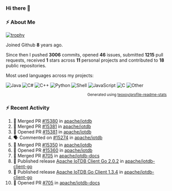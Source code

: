 ### Hi there 👋

### :zap: About Me

[![trophy](https://github-profile-trophy.vercel.app/?username=HTHou&theme=onedark)](https://github.com/ryo-ma/github-profile-trophy)
   
Joined Github **8** years ago.

Since then I pushed **3006** commits, opened **46** issues, submitted **1215** pull requests, received **1** stars across **11** personal projects and contributed to **18** public repositories.

Most used languages across my projects:

![Java](https://img.shields.io/static/v1?style=flat-square&label=%E2%A0%80&color=555&labelColor=%23b07219&message=Java%EF%B8%B189.3%25)
![C#](https://img.shields.io/static/v1?style=flat-square&label=%E2%A0%80&color=555&labelColor=%23178600&message=C%23%EF%B8%B13.9%25)
![C++](https://img.shields.io/static/v1?style=flat-square&label=%E2%A0%80&color=555&labelColor=%23f34b7d&message=C%2B%2B%EF%B8%B12.7%25)
![Python](https://img.shields.io/static/v1?style=flat-square&label=%E2%A0%80&color=555&labelColor=%233572A5&message=Python%EF%B8%B10.7%25)
![Shell](https://img.shields.io/static/v1?style=flat-square&label=%E2%A0%80&color=555&labelColor=%2389e051&message=Shell%EF%B8%B10.7%25)
![JavaScript](https://img.shields.io/static/v1?style=flat-square&label=%E2%A0%80&color=555&labelColor=%23f1e05a&message=JavaScript%EF%B8%B10.5%25)
![C](https://img.shields.io/static/v1?style=flat-square&label=%E2%A0%80&color=555&labelColor=%23555555&message=C%EF%B8%B10.4%25)
![Other](https://img.shields.io/static/v1?style=flat-square&label=%E2%A0%80&color=555&labelColor=%23ededed&message=Other%EF%B8%B11.4%25)

<p align="right"><sub>Generated using <a href="https://github.com/marketplace/actions/profile-readme-stats">teoxoy/profile-readme-stats</a></sub></p>


<!--![](https://github.com/HTHou/HTHou/blob/output/github-contribution-grid-snake.svg)-->

<!--![Haonan Hou's github stats](https://github-readme-stats.vercel.app/api?username=HTHou&count_private=true&show_icons=true&theme=onedark)-->

<!--![Haonan Hou's wakatime stats](https://github-readme-stats.vercel.app/api/wakatime?username=HTHou&layout=compact&theme=onedark)-->

<!--![Top Langs](https://github-readme-stats.vercel.app/api/top-langs/?username=HTHou&theme=onedark&layout=compact)-->

### :zap: Recent Activity
<!--START_SECTION:activity-->
1. 🎉 Merged PR [#15380](https://github.com/apache/iotdb/pull/15380) in [apache/iotdb](https://github.com/apache/iotdb)
2. 🎉 Merged PR [#15381](https://github.com/apache/iotdb/pull/15381) in [apache/iotdb](https://github.com/apache/iotdb)
3. 💪 Opened PR [#15381](https://github.com/apache/iotdb/pull/15381) in [apache/iotdb](https://github.com/apache/iotdb)
4. 🗣 Commented on [#15274](https://github.com/apache/iotdb/issues/15274#issuecomment-2815246293) in [apache/iotdb](https://github.com/apache/iotdb)
5. 🎉 Merged PR [#15350](https://github.com/apache/iotdb/pull/15350) in [apache/iotdb](https://github.com/apache/iotdb)
6. 💪 Opened PR [#15360](https://github.com/apache/iotdb/pull/15360) in [apache/iotdb](https://github.com/apache/iotdb)
7. 🎉 Merged PR [#705](https://github.com/apache/iotdb-docs/pull/705) in [apache/iotdb-docs](https://github.com/apache/iotdb-docs)
8. 🚀 Published release [Apache IoTDB Client Go 2.0.2](https://github.com/apache/iotdb-client-go/releases/tag/v2.0.2) in [apache/iotdb-client-go](https://github.com/apache/iotdb-client-go)
9. 🚀 Published release [Apache IoTDB Go Client 1.3.4](https://github.com/apache/iotdb-client-go/releases/tag/v1.3.4) in [apache/iotdb-client-go](https://github.com/apache/iotdb-client-go)
10. 💪 Opened PR [#705](https://github.com/apache/iotdb-docs/pull/705) in [apache/iotdb-docs](https://github.com/apache/iotdb-docs)
<!--END_SECTION:activity-->

<!--
**HTHou/HTHou** is a ✨ _special_ ✨ repository because its `README.md` (this file) appears on your GitHub profile.

Here are some ideas to get you started:

- 🔭 I’m currently working on ...
- 🌱 I’m currently learning ...
- 👯 I’m looking to collaborate on ...
- 🤔 I’m looking for help with ...
- 💬 Ask me about ...
- 📫 How to reach me: ...
- 😄 Pronouns: ...
- ⚡ Fun fact: ...
-->
